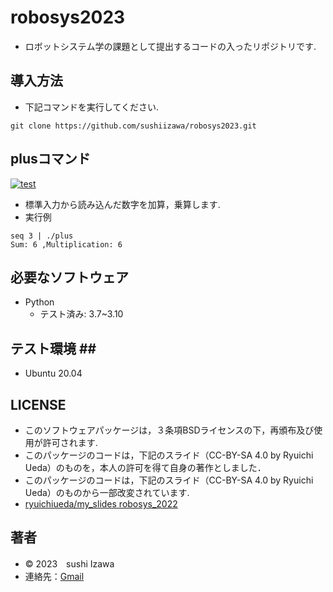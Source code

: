 # robosys2023
* ロボットシステム学の課題として提出するコードの入ったリポジトリです.

## 導入方法 ##
* 下記コマンドを実行してください.
```
git clone https://github.com/sushiizawa/robosys2023.git
```

## plusコマンド ##
[![test](https://github.com/sushiizawa/robosys2023/actions/workflows/test.yml/badge.svg)](https://github.com/sushiizawa/robosys2023/actions/workflows/test.yml)
* 標準入力から読み込んだ数字を加算，乗算します.
* 実行例
```
seq 3 | ./plus
Sum: 6 ,Multiplication: 6
```

## 必要なソフトウェア ##
* Python
  * テスト済み: 3.7~3.10

## テスト環境 ##　
* Ubuntu 20.04

## LICENSE ##
* このソフトウェアパッケージは，３条項BSDライセンスの下，再頒布及び使用が許可されます.
* このパッケージのコードは，下記のスライド（CC-BY-SA 4.0 by Ryuichi Ueda）のものを，本人の許可を得て自身の著作としました．
* このパッケージのコードは，下記のスライド（CC-BY-SA 4.0 by Ryuichi Ueda）のものから一部改変されています.
 * [ryuichiueda/my_slides robosys_2022](https://github.com/ryuichiueda/my_slides/tree/master/robosys_2022)
## 著者 ##
* © 2023　sushi Izawa
* 連絡先：[Gmail](s22c1008wq@s.chibakoudai.jp) 
